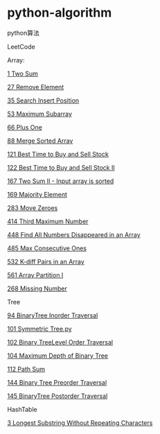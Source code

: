 # python-algorithm

python算法

LeetCode

Array:

[1 Two Sum](/leetcode/Algorithms/Array/1_TwoSum.py)

[27 Remove Element](/leetcode/Algorithms/Array/27_RemoveElement.py)

[35 Search Insert Position](/leetcode/Algorithms/Array/35.py)

[53 Maximum Subarray](/leetcode/Algorithms/Array/53.py)

[66 Plus One](/leetcode/Algorithms/Array/66.py)

[88 Merge Sorted Array](/leetcode/Algorithms/Array/88.py)

[121 Best Time to Buy and Sell Stock](/leetcode/Algorithms/Array/121.py)

[122 Best Time to Buy and Sell Stock II](/leetcode/Algorithms/Array/122.py)

[167 Two Sum II - Input array is sorted](/leetcode/Algorithms/Array/167.py)

[169 Majority Element](/leetcode/Algorithms/Array/169.py)

[283 Move Zeroes](/leetcode/Algorithms/Array/283.py)

[414 Third Maximum Number](/leetcode/Algorithms/Array/414.py)

[448 Find All Numbers Disappeared in an Array](/leetcode/Algorithms/Array/448.py)

[485 Max Consecutive Ones](/leetcode/Algorithms/Array/485.py)

[532 K-diff Pairs in an Array](/leetcode/Algorithms/Array/532.py)

[561 Array Partition I ](/leetcode/Algorithms/Array/561.py)

[268 Missing Number](/leetcode/Algorithms/Array/268.py)

Tree

[94 BinaryTree Inorder Traversal](/leetcode/Algorithms/Tree/94_BinaryTreeInorderTraversal.py)

[101 Symmetric Tree.py](/leetcode/Algorithms/Tree/101_SymmetricTree.py)

[102 Binary TreeLevel Order Traversal](/leetcode/Algorithms/Tree/102_BinaryTreeLevelOrderTraversal.py)

[104 Maximum Depth of Binary Tree](/leetcode/Algorithms/Tree/104_MaximumDepthofBinaryTree.py)

[112 Path Sum](/leetcode/Algorithms/Tree/112_PathSum.py)

[144 Binary Tree Preorder Traversal](/leetcode/Algorithms/Tree/144_BinaryTreePreorderTraversal.py)

[145 BinaryTree Postorder Traversal](/leetcode/Algorithms/Tree/145_BinaryTreePostorderTraversal.py)

HashTable

[3 Longest Substring Without Repeating Characters](/leetcode/Algorithms/HashTable/3_LongestSubstringWithoutRepeatingCharacters.py)